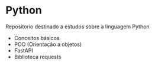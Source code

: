 # Python
Repositorio destinado a estudos sobre a linguagem Python

- Conceitos básicos
- POO (Orientação a objetos)
- FastAPI
- Biblioteca requests
